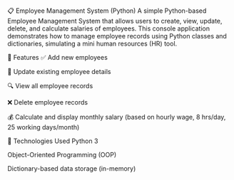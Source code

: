 📋 Employee Management System (Python)
A simple Python-based Employee Management System that allows users to create, view, update, delete, and calculate salaries of employees. This console application demonstrates how to manage employee records using Python classes and dictionaries, simulating a mini human resources (HR) tool.

🚀 Features
✅ Add new employees

📝 Update existing employee details

🔍 View all employee records

❌ Delete employee records

💰 Calculate and display monthly salary (based on hourly wage, 8 hrs/day, 25 working days/month)

🧠 Technologies Used
Python 3

Object-Oriented Programming (OOP)

Dictionary-based data storage (in-memory)
